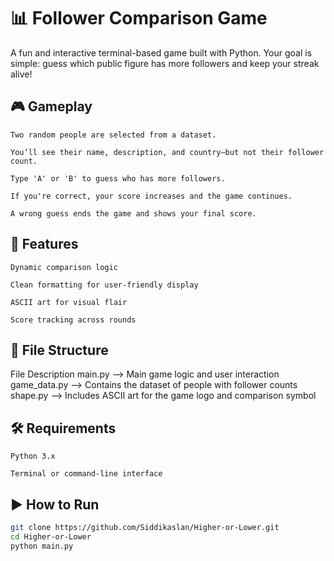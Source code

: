 # 📊 Follower Comparison Game

A fun and interactive terminal-based game built with Python. Your goal is simple: guess which public figure has more followers and keep your streak alive!

## 🎮 Gameplay

    Two random people are selected from a dataset.

    You’ll see their name, description, and country—but not their follower count.

    Type 'A' or 'B' to guess who has more followers.

    If you're correct, your score increases and the game continues.

    A wrong guess ends the game and shows your final score.

## 🧠 Features

    Dynamic comparison logic

    Clean formatting for user-friendly display

    ASCII art for visual flair

    Score tracking across rounds

## 📁 File Structure
File	Description
main.py	--> Main game logic and user interaction
game_data.py -->	Contains the dataset of people with follower counts
shape.py -->	Includes ASCII art for the game logo and comparison symbol

## 🛠 Requirements

    Python 3.x

    Terminal or command-line interface

## ▶️ How to Run
```bash
git clone https://github.com/Siddikaslan/Higher-or-Lower.git
cd Higher-or-Lower
python main.py
```
